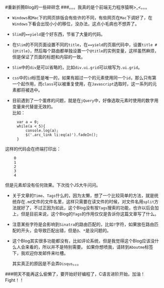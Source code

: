 #重新折腾Blog的一些碎碎念 
###。。。我真的是个前端无力程序猿啊>_<。。。 
  
- ```Windows```和```Mac```下的网页排版会有些许的不同，有些网页在```Mac```下调好了，在```Windows```下看会出现小小的移位，没办法，这点小毛病也不想弄了。  

- ```Slim```的```==yield```是个好东西，节省了大量的代码。  

- 在```Slim```的不同页面设置不同的```title```，在```==yield```的页眉代码中，设置```title #{@title}```，然后每个路由都单独设置一个```@title```的实例变量，这样虽然麻烦，但是保证了页面的标题和内容的一致。  

- ```Slim```中的```div```是可以省略的，比如```div.ui.grid```可以缩写为```.ui.grid```。  

- ```css```中的```id```标签是唯一的，如果有超过一个的元素使用同一个```id```，那么只有第一个起作用，而```class```可以被重复使用，在```Javascript```选取时，这一系列的元素都将被选中。  

- 目前遇到了一个蛋疼的问题，就是在```jQuery```中，好像选取元素时使用的数字用变量来代替是无效的。  
比如：  
		
		var a = 0;
		while(a < 5){
			console.log(a);
			$('.arc_link li:eq(a)').fadeIn();
		}
这样的代码会在终端打印出：
		
		0
		1
		2
		3
		4
但是元素却没有任何效果。下次找个JS大牛问问。  

- 关于文章的```Time```、```Tags```什么的，因为太懒，想了一个比较简单的方法，就是统统存在```.md```文件的文件名里，这样只需要在读文件的时候，对文件名用```split```方法就好了，不过正因为如此，这个Blog没有按```Tags```搜索的功能，也许以后会加上，但是目前来说，这个Blog的```Tags```的作用仅仅是告诉你这篇文章写了什么。  

- 注意某些字符是会影响到```Sinatra```的路由匹配的，比如```?```字符，如果放在路由匹配的开头，会导致匹配出错，但是```@```、```*```是没问题的。  

- 这个Blog其实很多功能都没有，比如评论系统，但是我觉得这个Blog应该没什么人会来看的，所以并不是特别需要。 如果你想喷我，请转到```Aboutme```标签下，我欢迎你发邮件来吐槽。

  其实真正的原因是不会弄```Disqus```。。。  
  
###明天不能再这么偷懒了，要开始好好编程了，C语言进阶开始，加油！Fight！！